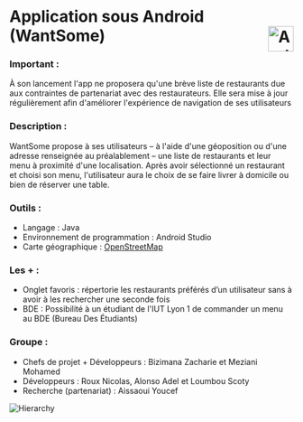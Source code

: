 # Application sous Android (WantSome) <img width="45px" align="right" margin-top="-55px" src="https://png.icons8.com/metro/1600/android-os.png" alt="Android Logo">

### Important :
À son lancement l'app ne proposera qu'une brève liste de restaurants due aux contraintes de partenariat avec des restaurateurs. Elle sera mise à jour régulièrement afin d'améliorer
l'expérience de navigation de ses utilisateurs


### Description :
WantSome propose à ses utilisateurs – à l'aide d'une géoposition ou d'une adresse renseignée au préalablement – une liste de restaurants et leur menu à proximité d'une localisation. Après
avoir sélectionné un restaurant et choisi son menu, l'utilisateur aura le choix de se faire livrer à domicile ou bien de réserver une table.


### Outils :
<ul><li>Langage : Java</li>
<li>Environnement de programmation : Android Studio</li>
<li>Carte géographique : <a href="http://www.openstreetmap.org/" target="_blank">OpenStreetMap</a></li>
</ul>


### Les + :
<ul><li>Onglet favoris : répertorie les restaurants préférés d’un utilisateur sans à avoir à les rechercher une seconde fois</li>
<li>BDE : Possibilité à un étudiant de l'IUT Lyon 1 de commander un menu au BDE (Bureau Des Étudiants)</li>
</ul>


### Groupe :

<ul><li>Chefs de projet + Développeurs : Bizimana Zacharie et Meziani Mohamed</li>
<li>Développeurs : Roux Nicolas, Alonso Adel et Loumbou Scoty</li>
<li>Recherche (partenariat) : Aissaoui Youcef</li></ul>

<img src="https://image.ibb.co/fN0xf7/hierarchie.png" alt="Hierarchy">
